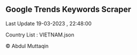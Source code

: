 

## Google Trends Keywords Scraper 
 
Last Update 19-03-2023 , 22:48:00

Country List :
VIETNAM.json



© Abdul Muttaqin 
